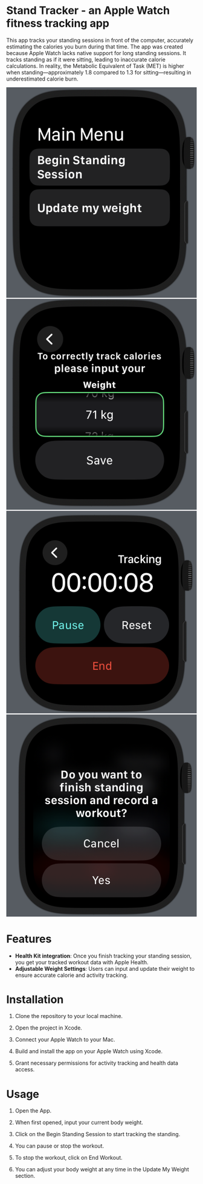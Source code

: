 # Stand Tracker - an Apple Watch fitness tracking app
This app tracks your standing sessions in front of the computer, accurately estimating the calories you burn during that time.
The app was created because Apple Watch lacks native support for long standing sessions. It tracks standing as if it were sitting, leading to inaccurate calorie calculations. In reality, the Metabolic Equivalent of Task (MET) is higher when standing—approximately 1.8 compared to 1.3 for sitting—resulting in underestimated calorie burn.

![Main Menu](./StandTracker%20Watch%20App/Assets.xcassets/Screenshots/screenshot_1.png)
![Adjusting weight](./StandTracker%20Watch%20App/Assets.xcassets/Screenshots/screenshot_2.png)
![Standing session stopwatch](./StandTracker%20Watch%20App/Assets.xcassets/Screenshots/screenshot_3.png)
![Finishing standing session](./StandTracker%20Watch%20App/Assets.xcassets/Screenshots/screenshot_4.png)

# Features
- **Health Kit integration**: Once you finish tracking your standing session, you get your tracked workout data with Apple Health.
- **Adjustable Weight Settings**: Users can input and update their weight to ensure accurate calorie and activity tracking. 

# Installation
1. Clone the repository to your local machine.

2. Open the project in Xcode.

3. Connect your Apple Watch to your Mac.

4. Build and install the app on your Apple Watch using Xcode.

5. Grant necessary permissions for activity tracking and health data access.

# Usage 
1. Open the App.

2. When first opened, input your current body weight.

3. Click on the Begin Standing Session to start tracking the standing.

4. You can pause or stop the workout.

5. To stop the workout, click on End Workout.

6. You can adjust your body weight at any time in the Update My Weight section.

